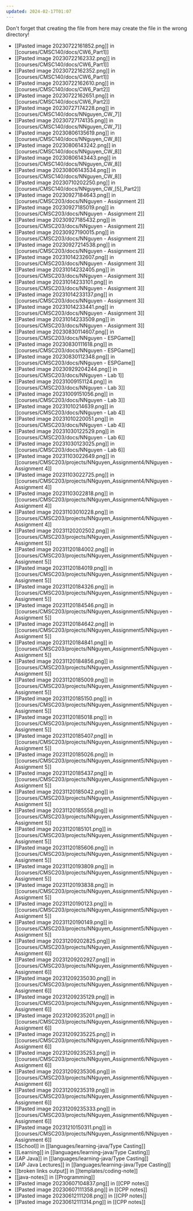 ```yaml
---
updated: 2024-02-17T01:07
---
```

Don't forget that creating the file from here may create the file in the wrong directory!
- [[Pasted image 20230722161852.png]] in [[courses/CMSC140/docs/CW6_Part1]]
- [[Pasted image 20230722162332.png]] in [[courses/CMSC140/docs/CW6_Part1]]
- [[Pasted image 20230722162352.png]] in [[courses/CMSC140/docs/CW6_Part1]]
- [[Pasted image 20230722162610.png]] in [[courses/CMSC140/docs/CW6_Part2]]
- [[Pasted image 20230722162651.png]] in [[courses/CMSC140/docs/CW6_Part2]]
- [[Pasted image 20230727174228.png]] in [[courses/CMSC140/docs/NNguyen_CW_7]]
- [[Pasted image 20230727174135.png]] in [[courses/CMSC140/docs/NNguyen_CW_7]]
- [[Pasted image 20230806135619.png]] in [[courses/CMSC140/docs/NNguyen_CW_8]]
- [[Pasted image 20230806143242.png]] in [[courses/CMSC140/docs/NNguyen_CW_8]]
- [[Pasted image 20230806143443.png]] in [[courses/CMSC140/docs/NNguyen_CW_8]]
- [[Pasted image 20230806143534.png]] in [[courses/CMSC140/docs/NNguyen_CW_8]]
- [[Pasted image 20230710202250.png]] in [[courses/CMSC140/docs/NNguyen_CW_[5]_Part2]]
- [[Pasted image 20230927184643.png]] in [[courses/CMSC203/docs/NNguyen - Assignment 2]]
- [[Pasted image 20230927185019.png]] in [[courses/CMSC203/docs/NNguyen - Assignment 2]]
- [[Pasted image 20230927185432.png]] in [[courses/CMSC203/docs/NNguyen - Assignment 2]]
- [[Pasted image 20230927190015.png]] in [[courses/CMSC203/docs/NNguyen - Assignment 2]]
- [[Pasted image 20230927214538.png]] in [[courses/CMSC203/docs/NNguyen - Assignment 2]]
- [[Pasted image 20231014232607.png]] in [[courses/CMSC203/docs/NNguyen - Assignment 3]]
- [[Pasted image 20231014232405.png]] in [[courses/CMSC203/docs/NNguyen - Assignment 3]]
- [[Pasted image 20231014233101.png]] in [[courses/CMSC203/docs/NNguyen - Assignment 3]]
- [[Pasted image 20231014233137.png]] in [[courses/CMSC203/docs/NNguyen - Assignment 3]]
- [[Pasted image 20231014233441.png]] in [[courses/CMSC203/docs/NNguyen - Assignment 3]]
- [[Pasted image 20231014233509.png]] in [[courses/CMSC203/docs/NNguyen - Assignment 3]]
- [[Pasted image 20230830114607.png]] in [[courses/CMSC203/docs/NNguyen - ESPGame]]
- [[Pasted image 20230830111618.png]] in [[courses/CMSC203/docs/NNguyen - ESPGame]]
- [[Pasted image 20230830112348.png]] in [[courses/CMSC203/docs/NNguyen - ESPGame]]
- [[Pasted image 20230929204244.png]] in [[courses/CMSC203/docs/NNguyen - Lab 1]]
- [[Pasted image 20231009151124.png]] in [[courses/CMSC203/docs/NNguyen - Lab 3]]
- [[Pasted image 20231009151056.png]] in [[courses/CMSC203/docs/NNguyen - Lab 3]]
- [[Pasted image 20231010214639.png]] in [[courses/CMSC203/docs/NNguyen - Lab 4]]
- [[Pasted image 20231010220051.png]] in [[courses/CMSC203/docs/NNguyen - Lab 4]]
- [[Pasted image 20231030122529.png]] in [[courses/CMSC203/docs/NNguyen - Lab 6]]
- [[Pasted image 20231030123025.png]] in [[courses/CMSC203/docs/NNguyen - Lab 6]]
- [[Pasted image 20231103022649.png]] in [[courses/CMSC203/projects/NNguyen_Assignment4/NNguyen - Assignment 4]]
- [[Pasted image 20231103022725.png]] in [[courses/CMSC203/projects/NNguyen_Assignment4/NNguyen - Assignment 4]]
- [[Pasted image 20231103022818.png]] in [[courses/CMSC203/projects/NNguyen_Assignment4/NNguyen - Assignment 4]]
- [[Pasted image 20231103010228.png]] in [[courses/CMSC203/projects/NNguyen_Assignment4/NNguyen - Assignment 4]]
- [[Pasted image 20231120202502.png]] in [[courses/CMSC203/projects/NNguyen_Assignment5/NNguyen - Assignment 5]]
- [[Pasted image 20231120184002.png]] in [[courses/CMSC203/projects/NNguyen_Assignment5/NNguyen - Assignment 5]]
- [[Pasted image 20231120184019.png]] in [[courses/CMSC203/projects/NNguyen_Assignment5/NNguyen - Assignment 5]]
- [[Pasted image 20231120184326.png]] in [[courses/CMSC203/projects/NNguyen_Assignment5/NNguyen - Assignment 5]]
- [[Pasted image 20231120184546.png]] in [[courses/CMSC203/projects/NNguyen_Assignment5/NNguyen - Assignment 5]]
- [[Pasted image 20231120184642.png]] in [[courses/CMSC203/projects/NNguyen_Assignment5/NNguyen - Assignment 5]]
- [[Pasted image 20231120184841.png]] in [[courses/CMSC203/projects/NNguyen_Assignment5/NNguyen - Assignment 5]]
- [[Pasted image 20231120184856.png]] in [[courses/CMSC203/projects/NNguyen_Assignment5/NNguyen - Assignment 5]]
- [[Pasted image 20231120185009.png]] in [[courses/CMSC203/projects/NNguyen_Assignment5/NNguyen - Assignment 5]]
- [[Pasted image 20231120185150.png]] in [[courses/CMSC203/projects/NNguyen_Assignment5/NNguyen - Assignment 5]]
- [[Pasted image 20231120185018.png]] in [[courses/CMSC203/projects/NNguyen_Assignment5/NNguyen - Assignment 5]]
- [[Pasted image 20231120185407.png]] in [[courses/CMSC203/projects/NNguyen_Assignment5/NNguyen - Assignment 5]]
- [[Pasted image 20231120185026.png]] in [[courses/CMSC203/projects/NNguyen_Assignment5/NNguyen - Assignment 5]]
- [[Pasted image 20231120185437.png]] in [[courses/CMSC203/projects/NNguyen_Assignment5/NNguyen - Assignment 5]]
- [[Pasted image 20231120185042.png]] in [[courses/CMSC203/projects/NNguyen_Assignment5/NNguyen - Assignment 5]]
- [[Pasted image 20231120185558.png]] in [[courses/CMSC203/projects/NNguyen_Assignment5/NNguyen - Assignment 5]]
- [[Pasted image 20231120185101.png]] in [[courses/CMSC203/projects/NNguyen_Assignment5/NNguyen - Assignment 5]]
- [[Pasted image 20231120185606.png]] in [[courses/CMSC203/projects/NNguyen_Assignment5/NNguyen - Assignment 5]]
- [[Pasted image 20231120193809.png]] in [[courses/CMSC203/projects/NNguyen_Assignment5/NNguyen - Assignment 5]]
- [[Pasted image 20231120193838.png]] in [[courses/CMSC203/projects/NNguyen_Assignment5/NNguyen - Assignment 5]]
- [[Pasted image 20231120190123.png]] in [[courses/CMSC203/projects/NNguyen_Assignment5/NNguyen - Assignment 5]]
- [[Pasted image 20231120190149.png]] in [[courses/CMSC203/projects/NNguyen_Assignment5/NNguyen - Assignment 5]]
- [[Pasted image 20231209202825.png]] in [[courses/CMSC203/projects/NNguyen_Assignment6/NNguyen - Assignment 6]]
- [[Pasted image 20231209202927.png]] in [[courses/CMSC203/projects/NNguyen_Assignment6/NNguyen - Assignment 6]]
- [[Pasted image 20231209235030.png]] in [[courses/CMSC203/projects/NNguyen_Assignment6/NNguyen - Assignment 6]]
- [[Pasted image 20231209235129.png]] in [[courses/CMSC203/projects/NNguyen_Assignment6/NNguyen - Assignment 6]]
- [[Pasted image 20231209235201.png]] in [[courses/CMSC203/projects/NNguyen_Assignment6/NNguyen - Assignment 6]]
- [[Pasted image 20231209235225.png]] in [[courses/CMSC203/projects/NNguyen_Assignment6/NNguyen - Assignment 6]]
- [[Pasted image 20231209235253.png]] in [[courses/CMSC203/projects/NNguyen_Assignment6/NNguyen - Assignment 6]]
- [[Pasted image 20231209235306.png]] in [[courses/CMSC203/projects/NNguyen_Assignment6/NNguyen - Assignment 6]]
- [[Pasted image 20231209235319.png]] in [[courses/CMSC203/projects/NNguyen_Assignment6/NNguyen - Assignment 6]]
- [[Pasted image 20231209235333.png]] in [[courses/CMSC203/projects/NNguyen_Assignment6/NNguyen - Assignment 6]]
- [[Pasted image 20231210150311.png]] in [[courses/CMSC203/projects/NNguyen_Assignment6/NNguyen - Assignment 6]]
- [[School]] in [[languages/learning-java/Type Casting]]
- [[Learning]] in [[languages/learning-java/Type Casting]]
- [[AP Java]] in [[languages/learning-java/Type Casting]]
- [[AP Java Lectures]] in [[languages/learning-java/Type Casting]]
- [[broken links output]] in [[templates/coding-note]]
- [[java-notes]] in [[Programming]]
- [[Pasted image 20230607104837.png]] in [[CPP notes]]
- [[Pasted image 20230607111358.png]] in [[CPP notes]]
- [[Pasted image 20230612111208.png]] in [[CPP notes]]
- [[Pasted image 20230612111314.png]] in [[CPP notes]]